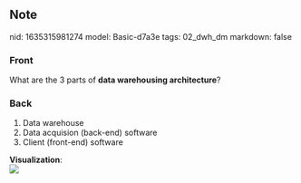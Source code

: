 ## Note
nid: 1635315981274
model: Basic-d7a3e
tags: 02_dwh_dm
markdown: false

### Front
What are the 3 parts of <b>data warehousing architecture</b>?

### Back
<ol><li>Data warehouse</li><li>Data acquision (back-end) software</li><li>Client (front-end) software</li></ol><div><b>Visualization</b>:</div><div><img src="paste-64f882a47a8fd5af8ac697bc8529a4dbdb444d34.jpg">
</div>
